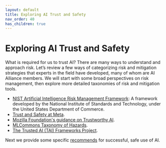 ```yaml
---
layout: default
title: Exploring AI Trust and Safety
nav_order: 40
has_children: true
---
```


# Exploring AI Trust and Safety

What is required for us to trust AI? There are many ways to understand and approach risk. Let’s review a few ways of categorizing risk and mitigation strategies that experts in the field have developed, many of whom are AI Alliance members. We will start with some broad perspectives on risk management, then explore more detailed taxonomies of risk and mitigation tools.

* [NIST Artificial Intelligence Risk Management Framework]({{site.baseurl}}/exploring/nist-risk-framework): A framework developed by the National Institute of Standards and Technology, under the United States Department of Commerce.
* [Trust and Safety at Meta]({{site.baseurl}}/exploring/meta-trust-safety).
* [Mozilla Foundation's guidance on Trustworthy AI]({{site.baseurl}}/exploring/mozilla-trustworthy-ai).
* [MLCommons Taxonomy of Hazards]({{site.baseurl}}/exploring/mlcommons-taxonomy-hazards).
* [The Trusted AI (TAI) Frameworks Project]({{site.baseurl}}/exploring/tai-frameworks).

Next we provide some specific [recommends]({{site.baseurl}}/safety-recommendations/safety-recommendations) for successful, safe use of AI.